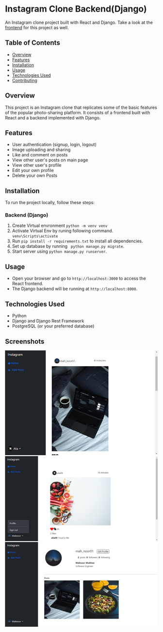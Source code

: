 # Instagram Clone Backend(Django)

An Instagram clone project built with React and Django.
Take a look at the [frontend]() for this project as well.

## Table of Contents

- [Overview](#overview)
- [Features](#features)
- [Installation](#installation)
- [Usage](#usage)
- [Technologies Used](#technologies-used)
- [Contributing](#contributing)

## Overview

This project is an Instagram clone that replicates some of the basic features of the popular photo-sharing platform. It consists of a frontend built with React and a backend implemented with Django.

## Features

- User authentication (signup, login, logout)
- Image uploading and sharing
- Like and comment on posts
- View other user's posts on main page
- View other user's profile
- Edit your own profile
- Delete your own Posts

## Installation

To run the project locally, follow these steps:

### Backend (Django)
1. Create Virtual envronment 
    `python -m venv venv`
2. Activate Virtual Env by runing following command.
    `venv\Scripts\activate`
3. Run `pip install -r requirements.txt` to install all dependencies.
4. Set up database by running ` python manage.py migrate`.
5. Start server using `python manage.py runserver`.


## Usage 
- Open your browser and go to `http://localhost:3000` to access the React frontend.
- The Django backend will be running at `http://localhost:8000`.

## Technologies Used

- Python 
- Django and Django Rest Framework
- PostgreSQL (or your preferred database)

## Screenshots
![screen1](./screenshots/ss-welcome.png)
![screen2](./screenshots/ss-welcome2.png)
![screen3](./screenshots/ss-profile-page.png)


